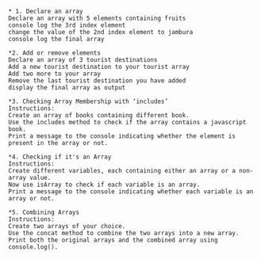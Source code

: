     * 1. Declare an array
    Declare an array with 5 elements containing fruits
    console log the 3rd index element
    change the value of the 2nd index element to jambura
    console log the final array

    *2. Add or remove elements
    Declare an array of 3 tourist destinations
    Add a new tourist destination to your tourist array
    Add two more to your array
    Remove the last tourist destination you have added
    display the final array as output

    *3. Checking Array Membership with ‘includes’
    Instructions:
    Create an array of books containing different book.
    Use the includes method to check if the array contains a javascript book.
    Print a message to the console indicating whether the element is present in the array or not.

    *4. Checking if it's an Array
    Instructions:
    Create different variables, each containing either an array or a non-array value.
    Now use isArray to check if each variable is an array.
    Print a message to the console indicating whether each variable is an array or not.

    *5. Combining Arrays
    Instructions:
    Create two arrays of your choice.
    Use the concat method to combine the two arrays into a new array.
    Print both the original arrays and the combined array using console.log().
